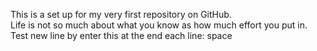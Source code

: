This is a set up for my very first repository on GitHub.  
Life is not so much about what you know as how much effort you put in. <br />
Test new line by enter this at the end each line: space<br />  
